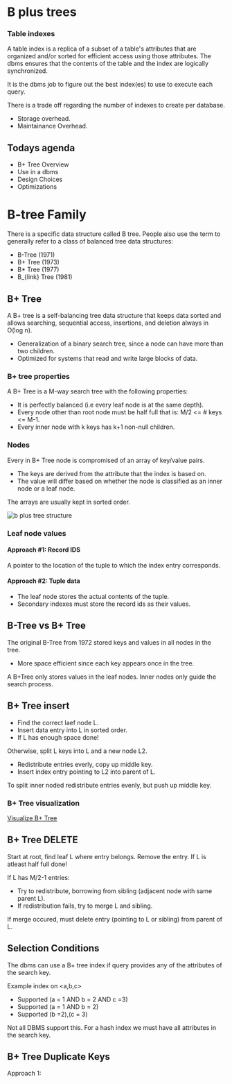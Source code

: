 # B plus trees

### Table indexes

A table index is a replica of a subset of a table's attributes that are organized and/or
sorted for efficient access using those attributes.
The dbms ensures that the contents of the table and the index are logically 
synchronized.

It is the dbms job to figure out the best index(es) to use to execute each query.

There is a trade off regarding the number of indexes to create per database.
* Storage overhead.
* Maintainance Overhead.

## Todays agenda

* B+ Tree Overview
* Use in a dbms
* Design Choices 
* Optimizations

# B-tree Family

There is a specific data structure called B tree.
People also use the term to generally refer to a class of balanced tree data structures:
* B-Tree (1971)
* B+ Tree (1973)
* B* Tree (1977)
* B_{link} Tree (1981)

## B+ Tree

A B+ tree is a self-balancing tree data structure that keeps data sorted and allows 
searching, sequential access, insertions, and deletion always in O(log n).

* Generalization of a binary search tree, since a node can have more than two children.
* Optimized for systems that read and write large blocks of data.

### B+ tree properties

A B+ Tree is a M-way search tree with the following properties:
* It is perfectly balanced (i.e every leaf node is at the same depth).
* Every node other than root node must be half full that is:
M/2 <= # keys <= M-1.
* Every inner node with k keys has k+1 non-null children.

### Nodes

Every in B+ Tree node is compromised of an array of key/value pairs.
* The keys are derived from the attribute that the index is based on.
* The value will differ based on whether the node is classified as an inner node or a
leaf node.

The arrays are usually kept in sorted order.

![b plus tree structure](https://github.com/Uzair-90/practice/blob/master/uzair/DBMS%20Internals/b%2B_leaf_node.png)

### Leaf node values

#### Approach #1: Record IDS
A pointer to the location of the tuple to which the index entry corresponds.

#### Approach #2: Tuple data
* The leaf node stores the actual contents of the tuple.
* Secondary indexes must store the record ids as their values.

## B-Tree vs B+ Tree

The original B-Tree from 1972 stored keys and values in all nodes in the tree.
* More space efficient since each key appears once in the tree.

A B+Tree only stores values in the leaf nodes. Inner nodes only guide the search 
process.

## B+ Tree insert

* Find the correct laef node L.
* Insert data entry into L in sorted order.
* If L has enough space done!

Otherwise, split L keys into L and a new node L2.

* Redistribute entries everly, copy up middle key.
* Insert index entry pointing to L2 into parent of L.

To split inner noded redistribute entries evenly, but push up middle key.

### B+ Tree visualization

[Visualize B+ Tree](https://www.cs.usfca.edu/~galles/visualization/BPlusTree.html)

## B+ Tree DELETE

Start at root, find leaf L where entry belongs.
Remove the entry.
If L is atleast half full done!

If L has M/2-1 entries:
* Try to redistribute, borrowing from sibling (adjacent node with same parent L).
* If redistribution fails, try to merge L and sibling.

If merge occured, must delete entry (pointing to L or sibling) from parent of L.

## Selection Conditions

The dbms can use a B+ tree index if query provides any of the attributes of the search
key.

Example index on <a,b,c>

* Supported (a = 1 AND b = 2 AND c =3)
* Supported (a = 1 AND b = 2)
* Supported (b =2),(c = 3)

Not all DBMS support this.
For a hash index we must have all attributes in the search key.

## B+ Tree Duplicate Keys

Approach 1:
























